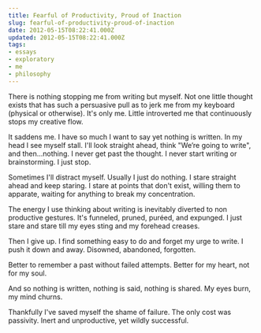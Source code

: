 ```yaml
---
title: Fearful of Productivity, Proud of Inaction
slug: fearful-of-productivity-proud-of-inaction
date: 2012-05-15T08:22:41.000Z
updated: 2012-05-15T08:22:41.000Z
tags:
- essays
- exploratory
- me
- philosophy
---
```


<p>There is nothing stopping me from writing but myself. Not one little thought exists that has such a persuasive pull as to jerk me from my keyboard (physical or otherwise). It's only me. Little introverted me that continuously stops my creative flow.</p>

<p>It saddens me. I have so much I want to say yet nothing is written. In my head I see myself stall. I'll look straight ahead, think "We’re going to write", and then...nothing.  I never get past the thought. I never start writing or brainstorming. I just stop.</p>

<p>Sometimes I'll distract myself. Usually I just do nothing. I stare straight ahead and keep staring. I stare at points that don't exist, willing them to apparate, waiting for anything to break my concentration.</p>

<p>The energy I use thinking about writing is inevitably diverted to non productive gestures. It's funneled, pruned, puréed, and expunged. I just stare and stare till my eyes sting and my forehead creases.</p>

<p>Then I give up. I find something easy to do and forget my urge to write. I push it down and away. Disowned, abandoned, forgotten.</p>

<p>Better to remember a past without failed attempts. Better for my heart, not for my soul.</p>

<p>And so nothing is written, nothing is said, nothing is shared.  My eyes burn, my mind churns.</p>

<p>Thankfully I've saved myself the shame of failure.  The only cost was passivity. Inert and unproductive, yet wildly successful.</p>

